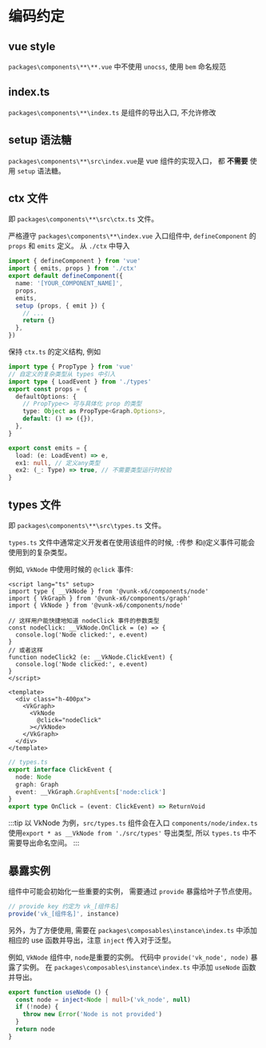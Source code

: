 # 编码约定

## vue style

`packages\components\**\**.vue` 中不使用 `unocss`, 使用 `bem` 命名规范

## index.ts

`packages\components\**\index.ts` 是组件的导出入口, 不允许修改

## setup 语法糖

`packages\components\**\src\index.vue`是 vue 组件的实现入口， 都 **不需要** 使用 `setup` 语法糖。

## ctx 文件

即 `packages\components\**\src\ctx.ts` 文件。

严格遵守 `packages\components\**\index.vue` 入口组件中, `defineComponent` 的 `props` 和 `emits` 定义。 从 `./ctx` 中导入

```ts
import { defineComponent } from 'vue'
import { emits, props } from './ctx'
export default defineComponent({
  name: '[YOUR_COMPONENT_NAME]',
  props,
  emits,
  setup (props, { emit }) {
    // ...
    return {}
  },
})
```

保持 `ctx.ts` 的定义结构, 例如

```ts
import type { PropType } from 'vue'
// 自定义的复杂类型从 types 中引入
import type { LoadEvent } from './types'
export const props = {
  defaultOptions: {
    // PropType<> 可与具体化 prop 的类型
    type: Object as PropType<Graph.Options>,
    default: () => ({}),
  },
}

export const emits = {
  load: (e: LoadEvent) => e,
  ex1: null, // 定义any类型
  ex2: (_: Type) => true, // 不需要类型运行时校验
}
```

## types 文件

即 `packages\components\**\src\types.ts` 文件。

`types.ts` 文件中通常定义开发者在使用该组件的时候, `:`传参 和`@`定义事件可能会使用到的复杂类型。

例如, `VkNode` 中使用时候的 `@click` 事件:

```vue
<script lang="ts" setup>
import type { __VkNode } from '@vunk-x6/components/node'
import { VkGraph } from '@vunk-x6/components/graph'
import { VkNode } from '@vunk-x6/components/node'

// 这样用户能快捷地知道 nodeClick 事件的参数类型
const nodeClick: __VkNode.OnClick = (e) => {
  console.log('Node clicked:', e.event)
}
// 或者这样
function nodeClick2 (e: __VkNode.ClickEvent) {
  console.log('Node clicked:', e.event)
}
</script>

<template>
  <div class="h-400px">
    <VkGraph>
      <VkNode
        @click="nodeClick"
      ></VkNode>
    </VkGraph>
  </div>
</template>
```

```ts
// types.ts
export interface ClickEvent {
  node: Node
  graph: Graph
  event: __VkGraph.GraphEvents['node:click']
}
export type OnClick = (event: ClickEvent) => ReturnVoid
```

:::tip
以 VkNode 为例，`src/types.ts` 组件会在入口 `components/node/index.ts` 使用`export * as __VkNode from './src/types'`
导出类型, 所以 `types.ts` 中不需要导出命名空间。
:::

## 暴露实例

组件中可能会初始化一些重要的实例， 需要通过 `provide` 暴露给叶子节点使用。

```ts
// provide key 约定为 vk_[组件名]
provide('vk_[组件名]', instance)
```

另外，为了方便使用, 需要在 `packages\composables\instance\index.ts` 中添加相应的 use 函数并导出，注意 `inject` 传入对于泛型。

例如, `VkNode` 组件中, `node`是重要的实例。 代码中 `provide('vk_node', node)` 暴露了实例。 在 `packages\composables\instance\index.ts` 中添加 `useNode` 函数并导出。

```ts
export function useNode () {
  const node = inject<Node | null>('vk_node', null)
  if (!node) {
    throw new Error('Node is not provided')
  }
  return node
}
```
